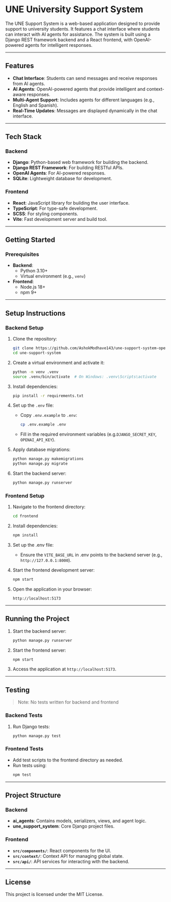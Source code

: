 # UNE University Support System

The UNE Support System is a web-based application designed to provide support to university students. It features a chat interface where students can interact with AI agents for assistance. The system is built using a Django REST framework backend and a React frontend, with OpenAI-powered agents for intelligent responses.

---

## Features

- **Chat Interface**: Students can send messages and receive responses from AI agents.
- **AI Agents**: OpenAI-powered agents that provide intelligent and context-aware responses.
- **Multi-Agent Support**: Includes agents for different languages (e.g., English and Spanish).
- **Real-Time Updates**: Messages are displayed dynamically in the chat interface.

---

## Tech Stack

### Backend

- **Django**: Python-based web framework for building the backend.
- **Django REST Framework**: For building RESTful APIs.
- **OpenAI Agents**: For AI-powered responses.
- **SQLite**: Lightweight database for development.

### Frontend

- **React**: JavaScript library for building the user interface.
- **TypeScript**: For type-safe development.
- **SCSS**: For styling components.
- **Vite**: Fast development server and build tool.

---

## Getting Started

### Prerequisites

- **Backend**:
  - Python 3.10+
  - Virtual environment (e.g., `venv`)
- **Frontend**:
  - Node.js 18+
  - npm 9+

---

## Setup Instructions

### Backend Setup

1. Clone the repository:

   ```bash
   git clone https://github.com/AshokModhave143/une-support-system-openai-agents.git
   cd une-support-system
   ```

2. Create a virtual environment and activate it:

   ```bash
   python -m venv .venv
   source .venv/bin/activate  # On Windows: .venv\Scripts\activate
   ```

3. Install dependencies:

   ```bash
   pip install -r requirements.txt
   ```

4. Set up the `.env` file:

   - Copy `.env.example` to `.env`:
     ```bash
     cp .env.example .env
     ```
   - Fill in the required environment variables (e.g.`DJANGO_SECRET_KEY`, `OPENAI_API_KEY`).

5. Apply database migrations:

   ```bash
   python manage.py makemigrations
   python manage.py migrate
   ```

6. Start the backend server:
   ```bash
   python manage.py runserver
   ```

### Frontend Setup

1. Navigate to the frontend directory:

   ```bash
   cd frontend
   ```

2. Install dependencies:

   ```bash
   npm install
   ```

3. Set up the .env file:

   - Ensure the `VITE_BASE_URL` in .env points to the backend server (e.g., `http://127.0.0.1:8000`).

4. Start the frontend development server:

   ```bash
   npm start
   ```

5. Open the application in your browser:
   ```
   http://localhost:5173
   ```

---

## Running the Project

1. Start the backend server:

   ```bash
   python manage.py runserver
   ```

2. Start the frontend server:

   ```bash
   npm start
   ```

3. Access the application at `http://localhost:5173`.

---

## Testing

> Note: No tests written for backend and frontend

### Backend Tests

1. Run Django tests:
   ```bash
   python manage.py test
   ```

### Frontend Tests

- Add test scripts to the frontend directory as needed.
- Run tests using:
  ```bash
  npm test
  ```

---

## Project Structure

### Backend

- **ai_agents**: Contains models, serializers, views, and agent logic.
- **une_support_system**: Core Django project files.

### Frontend

- **`src/components/`**: React components for the UI.
- **`src/context/`**: Context API for managing global state.
- **`src/api/`**: API services for interacting with the backend.

---

## License

This project is licensed under the MIT License.

